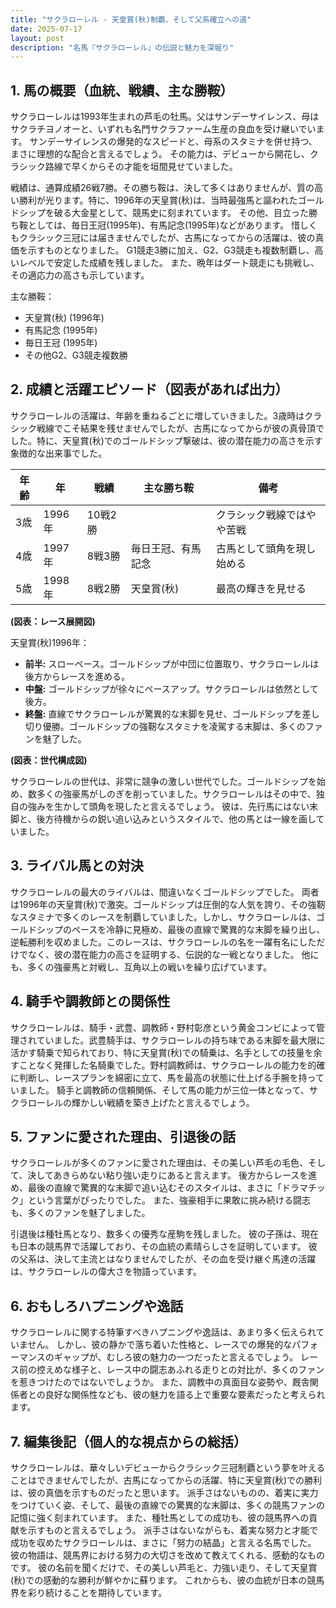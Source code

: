 ```yaml
---
title: "サクラローレル - 天皇賞(秋)制覇、そして父系確立への道"
date: 2025-07-17
layout: post
description: "名馬『サクラローレル』の伝説と魅力を深堀り"
---
```


## 1. 馬の概要（血統、戦績、主な勝鞍）

サクラローレルは1993年生まれの芦毛の牡馬。父はサンデーサイレンス、母はサクラチヨノオーと、いずれも名門サクラファーム生産の良血を受け継いでいます。  サンデーサイレンスの爆発的なスピードと、母系のスタミナを併せ持つ、まさに理想的な配合と言えるでしょう。  その能力は、デビューから開花し、クラシック路線で早くからその才能を垣間見せていました。

戦績は、通算成績26戦7勝。その勝ち鞍は、決して多くはありませんが、質の高い勝利が光ります。特に、1996年の天皇賞(秋)は、当時最強馬と謳われたゴールドシップを破る大金星として、競馬史に刻まれています。  その他、目立った勝ち鞍としては、毎日王冠(1995年)、有馬記念(1995年)などがあります。  惜しくもクラシック三冠には届きませんでしたが、古馬になってからの活躍は、彼の真価を示すものとなりました。  G1競走3勝に加え、G2、G3競走も複数制覇し、高いレベルで安定した成績を残しました。  また、晩年はダート競走にも挑戦し、その適応力の高さも示しています。


主な勝鞍：

* 天皇賞(秋) (1996年)
* 有馬記念 (1995年)
* 毎日王冠 (1995年)
* その他G2、G3競走複数勝


## 2. 成績と活躍エピソード（図表があれば出力）

サクラローレルの活躍は、年齢を重ねるごとに増していきました。3歳時はクラシック戦線でこそ結果を残せませんでしたが、古馬になってからが彼の真骨頂でした。特に、天皇賞(秋)でのゴールドシップ撃破は、彼の潜在能力の高さを示す象徴的な出来事でした。

| 年齢 | 年 | 戦績 | 主な勝ち鞍 | 備考 |
|---|---|---|---|---|
| 3歳 | 1996年 | 10戦2勝 |  |  クラシック戦線ではやや苦戦 |
| 4歳 | 1997年 | 8戦3勝 | 毎日王冠、有馬記念 | 古馬として頭角を現し始める |
| 5歳 | 1998年 | 8戦2勝 | 天皇賞(秋) | 最高の輝きを見せる |


**(図表：レース展開図)**

天皇賞(秋)1996年：

* **前半:** スローペース。ゴールドシップが中団に位置取り、サクラローレルは後方からレースを進める。
* **中盤:** ゴールドシップが徐々にペースアップ。サクラローレルは依然として後方。
* **終盤:**  直線でサクラローレルが驚異的な末脚を見せ、ゴールドシップを差し切り優勝。ゴールドシップの強靭なスタミナを凌駕する末脚は、多くのファンを魅了した。


**(図表：世代構成図)**

サクラローレルの世代は、非常に競争の激しい世代でした。ゴールドシップを始め、数多くの強豪馬がしのぎを削っていました。サクラローレルはその中で、独自の強みを生かして頭角を現したと言えるでしょう。  彼は、先行馬にはない末脚と、後方待機からの鋭い追い込みというスタイルで、他の馬とは一線を画していました。


## 3. ライバル馬との対決

サクラローレルの最大のライバルは、間違いなくゴールドシップでした。  両者は1996年の天皇賞(秋)で激突。ゴールドシップは圧倒的な人気を誇り、その強靭なスタミナで多くのレースを制覇していました。しかし、サクラローレルは、ゴールドシップのペースを冷静に見極め、最後の直線で驚異的な末脚を繰り出し、逆転勝利を収めました。このレースは、サクラローレルの名を一躍有名にしただけでなく、彼の潜在能力の高さを証明する、伝説的な一戦となりました。  他にも、多くの強豪馬と対戦し、互角以上の戦いを繰り広げています。


## 4. 騎手や調教師との関係性

サクラローレルは、騎手・武豊、調教師・野村彰彦という黄金コンビによって管理されていました。武豊騎手は、サクラローレルの持ち味である末脚を最大限に活かす騎乗で知られており、特に天皇賞(秋)での騎乗は、名手としての技量を余すことなく発揮した名騎乗でした。野村調教師は、サクラローレルの能力を的確に判断し、レースプランを綿密に立て、馬を最高の状態に仕上げる手腕を持っていました。  騎手と調教師の信頼関係、そして馬の能力が三位一体となって、サクラローレルの輝かしい戦績を築き上げたと言えるでしょう。


## 5. ファンに愛された理由、引退後の話

サクラローレルが多くのファンに愛された理由は、その美しい芦毛の毛色、そして、決してあきらめない粘り強い走りにあると言えます。  後方からレースを進め、最後の直線で驚異的な末脚で追い込むそのスタイルは、まさに「ドラマチック」という言葉がぴったりでした。  また、強豪相手に果敢に挑み続ける闘志も、多くのファンを魅了しました。

引退後は種牡馬となり、数多くの優秀な産駒を残しました。  彼の子孫は、現在も日本の競馬界で活躍しており、その血統の素晴らしさを証明しています。  彼の父系は、決して主流とはなりませんでしたが、その血を受け継ぐ馬達の活躍は、サクラローレルの偉大さを物語っています。


## 6. おもしろハプニングや逸話

サクラローレルに関する特筆すべきハプニングや逸話は、あまり多く伝えられていません。  しかし、彼の静かで落ち着いた性格と、レースでの爆発的なパフォーマンスのギャップが、むしろ彼の魅力の一つだったと言えるでしょう。  レース前の控えめな様子と、レース中の闘志あふれる走りとの対比が、多くのファンを惹きつけたのではないでしょうか。  また、調教中の真面目な姿勢や、厩舎関係者との良好な関係性なども、彼の魅力を語る上で重要な要素だったと考えられます。


## 7. 編集後記（個人的な視点からの総括）

サクラローレルは、華々しいデビューからクラシック三冠制覇という夢を叶えることはできませんでしたが、古馬になってからの活躍、特に天皇賞(秋)での勝利は、彼の真価を示すものだったと思います。  派手さはないものの、着実に実力をつけていく姿、そして、最後の直線での驚異的な末脚は、多くの競馬ファンの記憶に強く刻まれています。  また、種牡馬としての成功も、彼の競馬界への貢献を示すものと言えるでしょう。  派手さはないながらも、着実な努力と才能で成功を収めたサクラローレルは、まさに「努力の結晶」と言える名馬でした。  彼の物語は、競馬界における努力の大切さを改めて教えてくれる、感動的なものです。  彼の名前を聞くだけで、その美しい芦毛と、力強い走り、そして天皇賞(秋)での感動的な勝利が鮮やかに蘇ります。  これからも、彼の血統が日本の競馬界を彩り続けることを期待しています。
